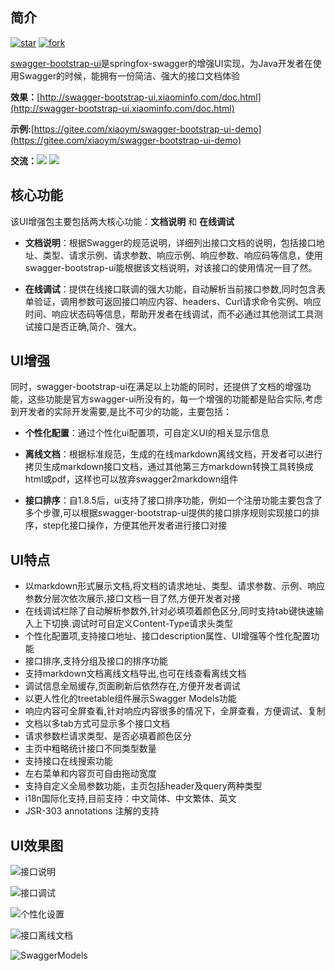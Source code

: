## 简介

[![star](https://gitee.com/xiaoym/swagger-bootstrap-ui/badge/star.svg?theme=white)](https://gitee.com/xiaoym/swagger-bootstrap-ui/stargazers)
[![fork](https://gitee.com/xiaoym/swagger-bootstrap-ui/badge/fork.svg?theme=white)](https://gitee.com/xiaoym/swagger-bootstrap-ui/members)

[swagger-bootstrap-ui](https://gitee.com/xiaoym/swagger-bootstrap-ui)是springfox-swagger的增强UI实现，为Java开发者在使用Swagger的时候，能拥有一份简洁、强大的接口文档体验



**效果：**[http://swagger-bootstrap-ui.xiaominfo.com/doc.html](http://swagger-bootstrap-ui.xiaominfo.com/doc.html)

**示例:**[https://gitee.com/xiaoym/swagger-bootstrap-ui-demo](https://gitee.com/xiaoym/swagger-bootstrap-ui-demo)

**交流：**[![](https://img.shields.io/badge/加入QQ1群-608374991(满)-red.svg)](//shang.qq.com/wpa/qunwpa?idkey=16b81902c23fbca82780fa107da1b6612e2ee44a05c4103c9176ad9d61c2f6bf)  [![](https://img.shields.io/badge/加入QQ2群-621154782-red.svg)](//shang.qq.com/wpa/qunwpa?idkey=11e0a1453a6a3695bd8ed709fbc8359c9c48dd8538aaafbece7b84ecd325b91c)


## 核心功能

该UI增强包主要包括两大核心功能：**文档说明** 和 **在线调试**

- **文档说明**：根据Swagger的规范说明，详细列出接口文档的说明，包括接口地址、类型、请求示例、请求参数、响应示例、响应参数、响应码等信息，使用swagger-bootstrap-ui能根据该文档说明，对该接口的使用情况一目了然。

- **在线调试**：提供在线接口联调的强大功能，自动解析当前接口参数,同时包含表单验证，调用参数可返回接口响应内容、headers、Curl请求命令实例、响应时间、响应状态码等信息，帮助开发者在线调试，而不必通过其他测试工具测试接口是否正确,简介、强大。

## UI增强

同时，swagger-bootstrap-ui在满足以上功能的同时，还提供了文档的增强功能，这些功能是官方swagger-ui所没有的，每一个增强的功能都是贴合实际,考虑到开发者的实际开发需要,是比不可少的功能，主要包括：

- **个性化配置**：通过个性化ui配置项，可自定义UI的相关显示信息

- **离线文档**：根据标准规范，生成的在线markdown离线文档，开发者可以进行拷贝生成markdown接口文档，通过其他第三方markdown转换工具转换成html或pdf，这样也可以放弃swagger2markdown组件

- **接口排序**：自1.8.5后，ui支持了接口排序功能，例如一个注册功能主要包含了多个步骤,可以根据swagger-bootstrap-ui提供的接口排序规则实现接口的排序，step化接口操作，方便其他开发者进行接口对接

## UI特点

- 以markdown形式展示文档,将文档的请求地址、类型、请求参数、示例、响应参数分层次依次展示,接口文档一目了然,方便开发者对接
- 在线调试栏除了自动解析参数外,针对必填项着颜色区分,同时支持tab键快速输入上下切换.调试时可自定义Content-Type请求头类型
- 个性化配置项,支持接口地址、接口description属性、UI增强等个性化配置功能
- 接口排序,支持分组及接口的排序功能
- 支持markdown文档离线文档导出,也可在线查看离线文档
- 调试信息全局缓存,页面刷新后依然存在,方便开发者调试
- 以更人性化的treetable组件展示Swagger Models功能
- 响应内容可全屏查看,针对响应内容很多的情况下，全屏查看，方便调试、复制
- 文档以多tab方式可显示多个接口文档
- 请求参数栏请求类型、是否必填着颜色区分
- 主页中粗略统计接口不同类型数量
- 支持接口在线搜索功能
- 左右菜单和内容页可自由拖动宽度
- 支持自定义全局参数功能，主页包括header及query两种类型
- i18n国际化支持,目前支持：中文简体、中文繁体、英文
- JSR-303 annotations 注解的支持


## UI效果图

![接口说明](/static/des.png)

![接口调试](/static/debug.png)

![个性化设置](/static/settings.png)

![接口离线文档](/static/markdown.png)

![SwaggerModels](/static/models.png)